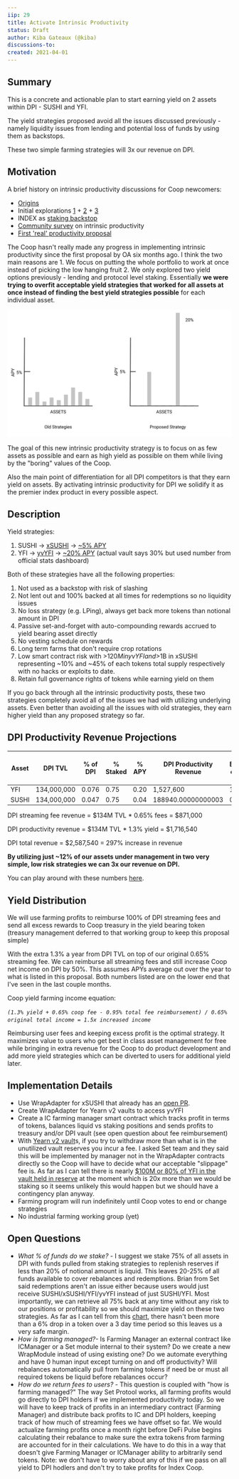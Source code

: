 ```yaml
---
iip: 29
title: Activate Intrinsic Productivity
status: Draft
author: Kiba Gateaux (@kiba)
discussions-to:
created: 2021-04-01
---
```


## Summary

This is a concrete and actionable plan to start earning yield on 2 assets within DPI - SUSHI and YFI.

The yield strategies proposed avoid all the issues discussed previously - namely liquidity issues from lending and potential loss of funds by using them as backstops.

These two simple farming strategies will 3x our revenue on DPI.

## Motivation

A brief history on intrinsic productivity discussions for Coop newcomers:

- [Origins](https://gov.indexcoop.com/t/defi-accumulation-index-proposal/97)
- Initial explorations [1](https://gov.indexcoop.com/t/dpi-as-a-productive-asset/193) + [2](https://gov.indexcoop.com/t/ongoing-draft-current-state-of-discussions-around-dpi-product-upgrades/234) + [3](https://gov.indexcoop.com/t/the-2-cash-grab/195)
- INDEX as [staking backstop](https://gov.indexcoop.com/t/intrinsic-dpi-productivity-w-index-as-risk-backstop/274)
- [Community survey](https://gov.indexcoop.com/t/polls-on-staking-intrinsic-productivity-and-rewards/288) on intrinsic productivity
- [First 'real' productivity proposal](https://gov.indexcoop.com/t/a-twist-on-intrinsic-productivity-to-maximize-index-distribution-and-coop-treasury/359)

The Coop hasn't really made any progress in implementing intrinsic productivity since the first proposal by OA six months ago. I think the two main reasons are 1. We focus on putting the whole portfolio to work at once instead of picking the low hanging fruit 2. We only explored two yield options previously - lending and protocol level staking. Essentially **we were trying to overfit acceptable yield strategies that worked for all assets at once instead of finding the best yield strategies possible** for each individual asset.

![Frame 1|690x391](./assets/activate-intrinsic-productivity.png)

The goal of this new intrinsic productivity strategy is to focus on as few assets as possible and earn as high yield as possible on them while living by the "boring" values of the Coop.

Also the main point of differentiation for all DPI competitors is that they earn yield on assets. By activating intrinsic productivity for DPI we solidify it as the premier index product in every possible aspect.

## Description

Yield strategies:

1. SUSHI → [xSUSHI](https://docs.sushi.com/products/yield-farming/the-sushibar) → [~5% APY](https://analytics.sushi.com/bar)
2. YFI → [yvYFI](https://yearn.fi/invest/0xE14d13d8B3b85aF791b2AADD661cDBd5E6097Db1) → [~20% APY](https://yearn.vision/d/CRDOk-UGk/apy-overview?orgId=1&refresh=1m&from=1616957989438&to=1617044389438&viewPanel=6) (actual vault says 30% but used number from official stats dashboard)

Both of these strategies have all the following properties:

1. Not used as a backstop with risk of slashing
2. Not lent out and 100% backed at all times for redemptions so no liquidity issues
3. No loss strategy (e.g. LPing), always get back more tokens than notional amount in DPI
4. Passive set-and-forget with auto-compounding rewards accrued to yield bearing asset directly
5. No vesting schedule on rewards
6. Long term farms that don't require crop rotations
7. Low smart contract risk with >$120M in yvYFI and >$1B in xSUSHI representing ~10% and ~45% of each tokens total supply respectively with no hacks or exploits to date.
8. Retain full governance rights of tokens while earning yield on them

If you go back through all the intrinsic productivity posts, these two strategies completely avoid all of the issues we had with utilizing underlying assets. Even better than avoiding all the issues with old strategies, they earn higher yield than any proposed strategy so far.

## DPI Productivity Revenue Projections

| Asset | DPI TVL     | % of DPI | % Staked | % APY | DPI Productivity Revenue | % Earned on DPI TVL |
| ----- | ----------- | -------- | -------- | ----- | ------------------------ | ------------------- |
| YFI   | 134,000,000 | 0.076    | 0.75     | 0.20  | 1,527,600                | 1.14                |
| SUSHI | 134,000,000 | 0.047    | 0.75     | 0.04  | 188940.00000000003       | 0.141               |

DPI streaming fee revenue = $134M TVL \* 0.65% fees = $871,000

DPI productivity revenue = $134M TVL \* 1.3% yield = $1,716,540

DPI total revenue = $2,587,540 = 297% increase in revenue

**By utilizing just ~12% of our assets under management in two very simple, low risk strategies we can 3x our revenue on DPI.**

You can play around with these numbers [here](https://www.notion.so/5bdeeeb5ef7a413491626708b5aa9b5f).

## Yield Distribution

We will use farming profits to reimburse 100% of DPI streaming fees and send all excess rewards to Coop treasury in the yield bearing token (treasury management deferred to that working group to keep this proposal simple)

With the extra 1.3% a year from DPI TVL on top of our original 0.65% streaming fee. We can reimburse all streaming fees and still increase Coop net income on DPI by 50%. This assumes APYs average out over the year to what is listed in this proposal. Both numbers listed are on the lower end that I've seen in the last couple months.

Coop yield farming income equation:

_`(1.3% yield + 0.65% coop fee - 0.95% total fee reimbursement) / 0.65% original total income = 1.5x increased income`_

Reimbursing user fees and keeping excess profit is the optimal strategy. It maximizes value to users who get best in class asset management for free while bringing in extra revenue for the Coop to do product development and add more yield strategies which can be diverted to users for additional yield later.

## Implementation Details

- Use WrapAdapter for xSUSHI that already has an [open PR](https://github.com/SetProtocol/set-protocol-v2-contracts/pull/4/files).
- Create WrapAdapter for Yearn v2 vaults to access yvYFI
- Create a IC farming manager smart contract which tracks profit in terms of tokens, balances liquid vs staking positions and sends profits to treasury and/or DPI vault (see open question about fee reimbursement)
- With [Yearn v2 vault](https://github.com/yearn/yearn-vaults/blob/master/SPECIFICATION.md)s, if you try to withdraw more than what is in the unutilized vault reserves you incur a fee. I asked Set team and they said this will be implemented by manager not in the WrapAdapter contracts directly so the Coop will have to decide what our acceptable "slippage" fee is. As far as I can tell there is nearly [$100M or 80% of YFI in the vault held in reserve](https://etherscan.io/address/0xE14d13d8B3b85aF791b2AADD661cDBd5E6097Db1) at the moment which is 20x more than we would be staking so it seems unlikely this would happen but we should have a contingency plan anyway.
- Farming program will run indefinitely until Coop votes to end or change strategies
- No industrial farming working group (yet)

## Open Questions

- _What % of funds do we stake? -_ I suggest we stake 75% of all assets in DPI with funds pulled from staking strategies to replenish reserves if less than 20% of notional amount is liquid. This leaves 20-25% of all funds available to cover rebalances and redemptions. Brian from Set said redemptions aren't an issue either because users would just receive SUSHI/xSUSHI/YFI/yvYFI instead of just SUSHI/YFI. Most importantly, we can retrieve all 75% back at any time without any risk to our positions or profitability so we should maximize yield on these two strategies. As far as I can tell from this [chart](https://duneanalytics.com/queries/20674/43240), there hasn't been more than a 6% drop in a token over a 3 day time period so this leaves us a very safe margin.
- _How is farming managed?-_ Is Farming Manager an external contract like ICManager or a Set module internal to their system? Do we create a new WrapModule instead of using existing one? Do we automate everything and have 0 human input except turning on and off productivity? Will rebalances automatically pull from farming tokens if need be or must all required tokens be liquid before rebalances occur?
- _How do we return fees to users? -_ This question is coupled with "how is farming managed?" The way Set Protool works, all farming profits would go directly to DPI holders if we implemented productivity today. So we will have to keep track of profits in an intermediary contract (Farming Manager) and distribute back profits to IC and DPI holders, keeping track of how much of streaming fees we have offset so far. We would actualize farming profits once a month right before DeFi Pulse begins calculating their rebalance to make sure the extra tokens from farming are accounted for in their calculations. We have to do this in a way that doesn't give Farming Manager or ICManager ability to arbitrarily send tokens. Note: we don't have to worry about any of this if we pass on all yield to DPI hodlers and don't try to take profits for Index Coop.

